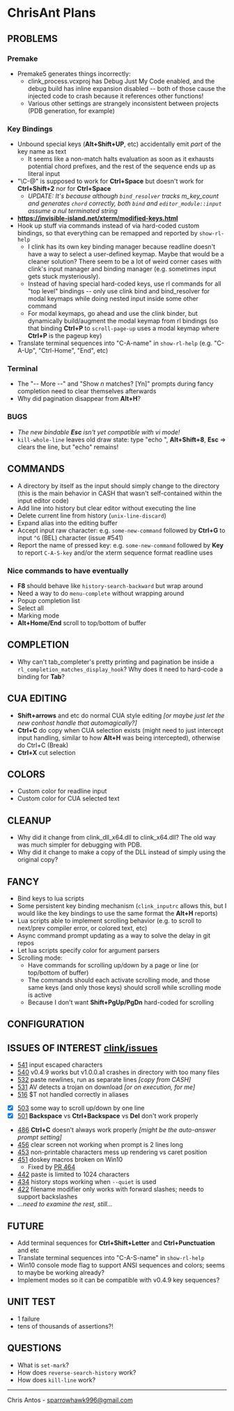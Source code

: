 # ChrisAnt Plans

## PROBLEMS

### Premake
- Premake5 generates things incorrectly:
  - clink_process.vcxproj has Debug Just My Code enabled, and the debug build has inline expansion disabled -- both of those cause the injected code to crash because it references other functions!
  - Various other settings are strangely inconsistent between projects (PDB generation, for example)

### Key Bindings
- Unbound special keys (**Alt+Shift+UP**, etc) accidentally emit _part_ of the key name as text
  - It seems like a non-match halts evaluation as soon as it exhausts potential chord prefixes, and the rest of the sequence ends up as literal input
- "\C-@" is supposed to work for **Ctrl+Space** but doesn't work for **Ctrl+Shift+2** nor for **Ctrl+Space**
  - _UPDATE:  It's because although `bind_resolver` tracks m_key_count and generates `chord` correctly, both `bind` and `editor_module::input` assume a nul terminated string_
- **https://invisible-island.net/xterm/modified-keys.html**
- Hook up stuff via commands instead of via hard-coded custom bindings, so that everything can be remapped and reported by `show-rl-help`
  - I clink has its own key binding manager because readline doesn't have a way to select a user-defined keymap.  Maybe that would be a cleaner solution?  There seem to be a lot of weird corner cases with clink's input manager and binding manager (e.g. sometimes input gets stuck mysteriously).
  - Instead of having special hard-coded keys, use rl commands for all "top level" bindings -- only use clink bind and bind_resolver for modal keymaps while doing nested input inside some other command
  - For modal keymaps, go ahead and use the clink binder, but dynamically build/augment the modal keymap from rl bindings (so that binding **Ctrl+P** to `scroll-page-up` uses a modal keymap where **Ctrl+P** is the pageup key)
- Translate terminal sequences into "C-A-name" in `show-rl-help` (e.g. "C-A-Up", "Ctrl-Home", "End", etc)

### Terminal
- The "-- More --" and "Show _n_ matches? [Yn]" prompts during fancy completion need to clear themselves afterwards
- Why did pagination disappear from **Alt+H**?

### BUGS
- _The new bindable **Esc** isn't yet compatible with vi mode!_
- `kill-whole-line` leaves old draw state:  type "echo ", **Alt+Shift+8**, **Esc** => clears the line, but "echo" remains!

## COMMANDS
- A directory by itself as the input should simply change to the directory (this is the main behavior in CASH that wasn't self-contained within the input editor code)
- Add line into history but clear editor without executing the line
- Delete current line from history (`unix-line-discard`)
- Expand alias into the editing buffer
- Accept input raw character: e.g. `some-new-command` followed by **Ctrl+G** to input `^G` (BEL) character (issue #541)
- Report the name of pressed key: e.g. `some-new-command` followed by **Key** to report `C-A-S-key` and/or the xterm sequence format readline uses

### Nice commands to have eventually
- **F8** should behave like `history-search-backward` but wrap around
- Need a way to do `menu-complete` without wrapping around
- Popup completion list
- Select all
- Marking mode
- **Alt+Home/End** scroll to top/bottom of buffer

## COMPLETION
- Why can't tab_completer's pretty printing and pagination be inside a `rl_completion_matches_display_hook`?  Why does it need to hard-code a binding for **Tab**?

## CUA EDITING
- **Shift+arrows** and etc do normal CUA style editing _[or maybe just let the new conhost handle that automagically?]_
- **Ctrl+C** do copy when CUA selection exists (might need to just intercept input handling, similar to how **Alt+H** was being intercepted), otherwise do Ctrl+C (Break)
- **Ctrl+X** cut selection

## COLORS
- Custom color for readline input
- Custom color for CUA selected text

## CLEANUP
- Why did it change from clink_dll_x64.dll to clink_x64.dll?  The old way was much simpler for debugging with PDB.
- Why did it change to make a copy of the DLL instead of simply using the original copy?

## FANCY
- Bind keys to lua scripts
- Some persistent key binding mechanism (`clink_inputrc` allows this, but I would like the key bindings to use the same format the **Alt+H** reports)
- Lua scripts able to implement scrolling behavior (e.g. to scroll to next/prev compiler error, or colored text, etc)
- Async command prompt updating as a way to solve the delay in git repos
- Let lua scripts specify color for argument parsers
- Scrolling mode:
  - Have commands for scrolling up/down by a page or line (or top/bottom of buffer)
  - The commands should each activate scrolling mode, and those same keys (and only those keys) should scroll while scrolling mode is active
  - Because I don't want **Shift+PgUp/PgDn** hard-coded for scrolling

## CONFIGURATION

## ISSUES OF INTEREST [clink/issues](https://github.com/mridgers/clink/issues)
- [541](https://github.com/mridgers/clink/issues/541) input escaped characters
- [540](https://github.com/mridgers/clink/issues/540) v0.4.9 works but v1.0.0.a1 crashes in directory with too many files
- [532](https://github.com/mridgers/clink/issues/532) paste newlines, run as separate lines _[copy from CASH]_
- [531](https://github.com/mridgers/clink/issues/531) AV detects a trojan on download _[or on execution, for me]_
- [516](https://github.com/mridgers/clink/issues/516) $T not handled correctly in aliases
- [x] [503](https://github.com/mridgers/clink/issues/503) some way to scroll up/down by one line
- [x] [501](https://github.com/mridgers/clink/issues/501) **Backspace** vs **Ctrl+Backspace** vs **Del** don't work properly
- [486](https://github.com/mridgers/clink/issues/486) **Ctrl+C** doesn't always work properly _[might be the auto-answer prompt setting]_
- [456](https://github.com/mridgers/clink/issues/456) clear screen not working when prompt is 2 lines long
- [453](https://github.com/mridgers/clink/issues/453) non-printable characters mess up rendering vs caret position
- [451](https://github.com/mridgers/clink/issues/451) doskey macros broken on Win10
  - Fixed by [PR 464](https://github.com/mridgers/clink/pull/464)
- [442](https://github.com/mridgers/clink/issues/442) paste is limited to 1024 characters
- [434](https://github.com/mridgers/clink/issues/434) history stops working when `--quiet` is used
- [422](https://github.com/mridgers/clink/issues/422) filename modifier only works with forward slashes; needs to support backslashes
- _...need to examine the rest, still..._

## FUTURE
- Add terminal sequences for **Ctrl+Shift+Letter** and **Ctrl+Punctuation** and etc
- Translate terminal sequences into "C-A-S-name" in `show-rl-help`
- Win10 console mode flag to support ANSI sequences and colors; seems to maybe be working already?
- Implement modes so it can be compatible with v0.4.9 key sequences?

## UNIT TEST
- 1 failure
- tens of thousands of assertions?!

## QUESTIONS
- What is `set-mark`?
- How does `reverse-search-history` work?
- How does `kill-line` work?

---
Chris Antos - sparrowhawk996@gmail.com
